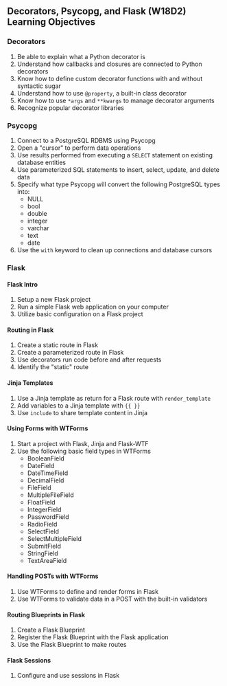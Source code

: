 ## Decorators, Psycopg, and Flask (W18D2) Learning Objectives

### Decorators
1. Be able to explain what a Python decorator is
2. Understand how callbacks and closures are connected to Python decorators
3. Know how to define custom decorator functions with and without syntactic sugar
4. Understand how to use `@property`, a built-in class decorator
5. Know how to use `*args` and `**kwargs` to manage decorator arguments
6. Recognize popular decorator libraries

### Psycopg
1. Connect to a PostgreSQL RDBMS using Psycopg
2. Open a "cursor" to perform data operations
3. Use results performed from executing a `SELECT` statement on existing database entities
4. Use parameterized SQL statements to insert, select, update, and delete data
5. Specify what type Psycopg will convert the following PostgreSQL types into:
    - NULL
    - bool
    - double
    - integer
    - varchar
    - text
    - date
6. Use the `with` keyword to clean up connections and database cursors

### Flask
#### Flask Intro
1. Setup a new Flask project
2. Run a simple Flask web application on your computer
3. Utilize basic configuration on a Flask project

#### Routing in Flask
1. Create a static route in Flask
2. Create a parameterized route in Flask
3. Use decorators run code before and after requests
4. Identify the "static" route

#### Jinja Templates
1. Use a Jinja template as return for a Flask route with `render_template`
2. Add variables to a Jinja template with `{{ }}`
3. Use `include` to share template content in Jinja

#### Using Forms with WTForms
1. Start a project with Flask, Jinja and Flask-WTF
2. Use the following basic field types in WTForms
    - BooleanField
    - DateField
    - DateTimeField
    - DecimalField
    - FileField
    - MultipleFileField
    - FloatField
    - IntegerField
    - PasswordField
    - RadioField
    - SelectField
    - SelectMultipleField
    - SubmitField
    - StringField
    - TextAreaField

#### Handling POSTs with WTForms
1. Use WTForms to define and render forms in Flask
2. Use WTForms to validate data in a POST with the built-in validators

#### Routing Blueprints in Flask
1. Create a Flask Blueprint
2. Register the Flask Blueprint with the Flask application
3. Use the Flask Blueprint to make routes

#### Flask Sessions
1. Configure and use sessions in Flask
